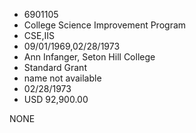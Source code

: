 * 6901105
* College Science Improvement Program
* CSE,IIS
* 09/01/1969,02/28/1973
* Ann Infanger, Seton Hill College
* Standard Grant
*   name not available
* 02/28/1973
* USD 92,900.00

NONE